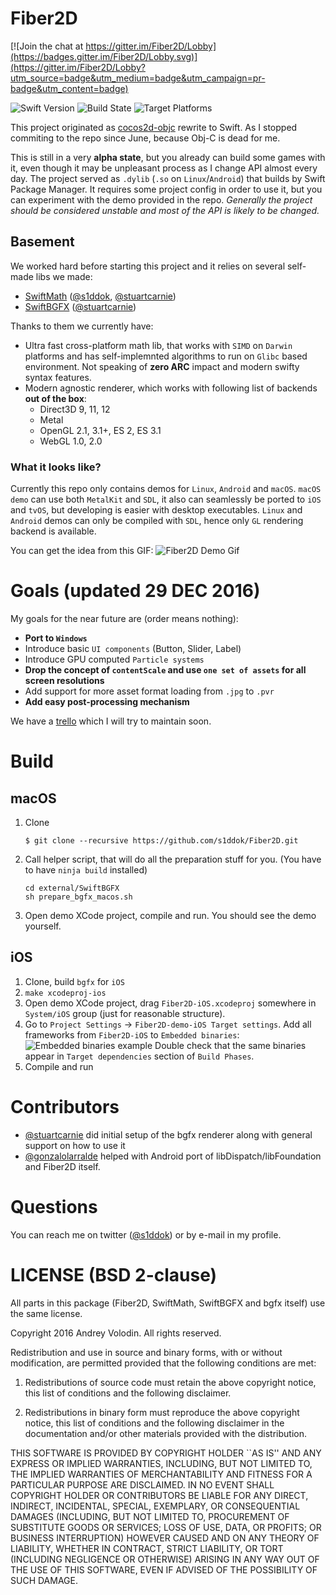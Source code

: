 # Fiber2D

[![Join the chat at https://gitter.im/Fiber2D/Lobby](https://badges.gitter.im/Fiber2D/Lobby.svg)](https://gitter.im/Fiber2D/Lobby?utm_source=badge&utm_medium=badge&utm_campaign=pr-badge&utm_content=badge)

![Swift Version](https://img.shields.io/badge/swift-3.0.2-green.svg?style=flat)
![Build State](https://img.shields.io/wercker/ci/wercker/docs.svg)
![Target Platforms](https://img.shields.io/badge/platform-iOS%20%7C%20tvOS%20%7C%20macOS%20%7C%20linux%20%7C%20Android%20-lightgrey.svg)

This project originated as [cocos2d-objc](https://github.com/cocos2d/cocos2d-objc) rewrite to Swift. As I stopped commiting to the repo since June, because Obj-C is dead for me. 

This is still in a very **alpha state**, but you already can build some games with it, even though it may be unpleasant process as I change API almost every day. The project served as `.dylib` (`.so` on `Linux`/`Android`) that builds by Swift Package Manager. It requires some project config in order to use it, but you can experiment with the demo provided in the repo.
*Generally the project should be considered unstable and most of the API is likely to be changed.*

## Basement 
We worked hard before starting this project and it relies on several self-made libs we made:
* [SwiftMath](https://github.com/SwiftGFX/SwiftMath) ([@s1ddok](https://github.com/s1ddok), [@stuartcarnie](https://github.com/stuartcarnie))
* [SwiftBGFX](https://github.com/SwiftGFX/SwiftBGFX) ([@stuartcarnie](https://github.com/stuartcarnie))

Thanks to them we currently have:
* Ultra fast cross-platform math lib, that works with `SIMD` on `Darwin` platforms and has self-implemnted algorithms to run on `Glibc` based environment. Not speaking of **zero ARC** impact and modern swifty syntax features.
* Modern agnostic renderer, which works with following list of backends **out of the box**:
  * Direct3D 9, 11, 12
  * Metal
  * OpenGL 2.1, 3.1+, ES 2, ES 3.1
  * WebGL 1.0, 2.0

### What it looks like?
Currently this repo only contains demos for `Linux`, `Android` and `macOS`. `macOS demo` can use both `MetalKit` and `SDL`, it also can seamlessly be ported to `iOS` and `tvOS`, but developing is easier with desktop executables. `Linux` and `Android` demos can only be compiled with `SDL`, hence only `GL` rendering backend is available.

You can get the idea from this GIF: 
![Fiber2D Demo Gif](http://imgur.com/CP6d9kT.gif)

# Goals (updated 29 DEC 2016)
My goals for the near future are (order means nothing):

* **Port to `Windows`**
* Introduce basic `UI components` (Button, Slider, Label)
* Introduce GPU computed `Particle systems` 
* **Drop the concept of `contentScale` and use `one set of assets` for all screen resolutions**
* Add support for more asset format loading from `.jpg` to `.pvr`
* **Add easy post-processing mechanism**

We have a [trello](https://trello.com/b/eUe8CkrW/fiber2d) which I will try to maintain soon.

# Build
## macOS
1. Clone

   ```$ git clone --recursive https://github.com/s1ddok/Fiber2D.git```

2. Call helper script, that will do all the preparation stuff for you. (You have to have `ninja build` installed)

   ```
   cd external/SwiftBGFX
   sh prepare_bgfx_macos.sh
   ```

3. Open demo XCode project, compile and run. You should see the demo yourself.

## iOS

1. Clone, build `bgfx` for `iOS`
2. ``` make xcodeproj-ios ```
3. Open demo XCode project, drag `Fiber2D-iOS.xcodeproj` somewhere in `System/iOS` group (just for reasonable structure).
4. Go to `Project Settings` -> `Fiber2D-demo-iOS Target settings`. Add all frameworks from `Fiber2D-iOS` to `Embedded binaries`:
![Embedded binaries example](https://i.gyazo.com/9be53aecedc25126a891d26554695c5a.png)
Double check that the same binaries appear in `Target dependencies` section of `Build Phases`.
5. Compile and run

# Contributors 

* [@stuartcarnie](https://github.com/stuartcarnie) did initial setup of the bgfx renderer along with general support on how to use it
* [@gonzalolarralde](https://github.com/gonzalolarralde) helped with Android port of libDispatch/libFoundation and Fiber2D itself.

# Questions

You can reach me on twitter ([@s1ddok](https://twitter.com/s1ddok)) or by e-mail in my profile.

# LICENSE (BSD 2-clause)

All parts in this package (Fiber2D, SwiftMath, SwiftBGFX and bgfx itself) use the same license. 

Copyright 2016 Andrey Volodin. All rights reserved.

Redistribution and use in source and binary forms, with or without
modification, are permitted provided that the following conditions are met:

   1. Redistributions of source code must retain the above copyright notice,
      this list of conditions and the following disclaimer.

   2. Redistributions in binary form must reproduce the above copyright
      notice, this list of conditions and the following disclaimer in the
      documentation and/or other materials provided with the distribution.

THIS SOFTWARE IS PROVIDED BY COPYRIGHT HOLDER ``AS IS'' AND ANY EXPRESS OR
IMPLIED WARRANTIES, INCLUDING, BUT NOT LIMITED TO, THE IMPLIED WARRANTIES OF
MERCHANTABILITY AND FITNESS FOR A PARTICULAR PURPOSE ARE DISCLAIMED. IN NO
EVENT SHALL COPYRIGHT HOLDER OR CONTRIBUTORS BE LIABLE FOR ANY DIRECT,
INDIRECT, INCIDENTAL, SPECIAL, EXEMPLARY, OR CONSEQUENTIAL DAMAGES
(INCLUDING, BUT NOT LIMITED TO, PROCUREMENT OF SUBSTITUTE GOODS OR SERVICES;
LOSS OF USE, DATA, OR PROFITS; OR BUSINESS INTERRUPTION) HOWEVER CAUSED AND
ON ANY THEORY OF LIABILITY, WHETHER IN CONTRACT, STRICT LIABILITY, OR TORT
(INCLUDING NEGLIGENCE OR OTHERWISE) ARISING IN ANY WAY OUT OF THE USE OF
THIS SOFTWARE, EVEN IF ADVISED OF THE POSSIBILITY OF SUCH DAMAGE.
